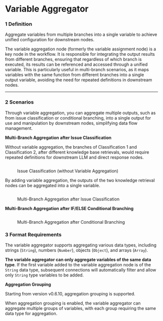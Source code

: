 # Variable Aggregator

### 1 Definition

Aggregate variables from multiple branches into a single variable to achieve unified configuration for downstream nodes.

The variable aggregation node (formerly the variable assignment node) is a key node in the workflow. It is responsible for integrating the output results from different branches, ensuring that regardless of which branch is executed, its results can be referenced and accessed through a unified variable. This is particularly useful in multi-branch scenarios, as it maps variables with the same function from different branches into a single output variable, avoiding the need for repeated definitions in downstream nodes.

***

### 2 Scenarios

Through variable aggregation, you can aggregate multiple outputs, such as from issue classification or conditional branching, into a single output for use and manipulation by downstream nodes, simplifying data flow management.

**Multi-Branch Aggregation after Issue Classification**

Without variable aggregation, the branches of Classification 1 and Classification 2, after different knowledge base retrievals, would require repeated definitions for downstream LLM and direct response nodes.

<figure><img src="https://assets-docs.dify.ai/img/en/node/764e3268c5401e862da6900a140e6b14.webp" alt=""><figcaption><p>Issue Classification (without Variable Aggregation)</p></figcaption></figure>

By adding variable aggregation, the outputs of the two knowledge retrieval nodes can be aggregated into a single variable.

<figure><img src="https://assets-docs.dify.ai/img/en/node/5f4c6afc8065e239a266eae9e7e92285.webp" alt=""><figcaption><p>Multi-Branch Aggregation after Issue Classification</p></figcaption></figure>

**Multi-Branch Aggregation after IF/ELSE Conditional Branching**

<figure><img src="https://assets-docs.dify.ai/img/en/node/875e89d576d146d50c91fe96989231b5.webp" alt=""><figcaption><p>Multi-Branch Aggregation after Conditional Branching</p></figcaption></figure>

### 3 Format Requirements

The variable aggregator supports aggregating various data types, including strings (`String`), numbers (`Number`), objects (`Object`), and arrays (`Array`).

**The variable aggregator can only aggregate variables of the same data type**. If the first variable added to the variable aggregation node is of the `String` data type, subsequent connections will automatically filter and allow only `String` type variables to be added.

**Aggregation Grouping**

Starting from version v0.6.10, aggregation grouping is supported.

When aggregation grouping is enabled, the variable aggregator can aggregate multiple groups of variables, with each group requiring the same data type for aggregation.
